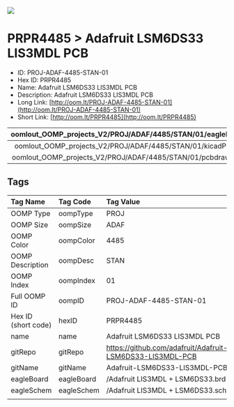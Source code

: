 


  
![][im]
# PRPR4485 > Adafruit LSM6DS33 LIS3MDL PCB

- ID: PROJ-ADAF-4485-STAN-01
- Hex ID: PRPR4485
- Name: Adafruit LSM6DS33 LIS3MDL PCB
- Description: Adafruit LSM6DS33 LIS3MDL PCB
- Long Link: [http://oom.lt/PROJ-ADAF-4485-STAN-01](http://oom.lt/PROJ-ADAF-4485-STAN-01)
- Short Link: [http://oom.lt/PRPR4485](http://oom.lt/PRPR4485)
  

|oomlout_OOMP_projects_V2/PROJ/ADAF/4485/STAN/01/eagleImage.png|oomlout_OOMP_projects_V2/PROJ/ADAF/4485/STAN/01/eagleSchemImage.png|oomlout_OOMP_projects_V2/PROJ/ADAF/4485/STAN/01/kicadPcb3dFront.png|oomlout_OOMP_projects_V2/PROJ/ADAF/4485/STAN/01/kicadPcb3dBack.png|
| :---: | :---: | :---: | :---: |
|oomlout_OOMP_projects_V2/PROJ/ADAF/4485/STAN/01/kicadPcb3d.png|oomlout_OOMP_projects_V2/PROJ/ADAF/4485/STAN/01/bomBack.png|oomlout_OOMP_projects_V2/PROJ/ADAF/4485/STAN/01/bomFront.png|oomlout_OOMP_projects_V2/PROJ/ADAF/4485/STAN/01/pcbdraw.svg|
|oomlout_OOMP_projects_V2/PROJ/ADAF/4485/STAN/01/pcbdrawBack.svg||||

## Tags
  

|Tag Name|Tag Code|Tag Value|
| :--- | :--- | :--- |
|OOMP Type|oompType|PROJ|
|OOMP Size|oompSize|ADAF|
|OOMP Color|oompColor|4485|
|OOMP Description|oompDesc|STAN|
|OOMP Index|oompIndex|01|
|Full OOMP ID|oompID|PROJ-ADAF-4485-STAN-01|
|Hex ID (short code)|hexID|PRPR4485|
|name|name|Adafruit LSM6DS33 LIS3MDL PCB|
|gitRepo|gitRepo|https://github.com/adafruit/Adafruit-LSM6DS33-LIS3MDL-PCB|
|gitName|gitName|Adafruit-LSM6DS33-LIS3MDL-PCB|
|eagleBoard|eagleBoard|/Adafruit LIS3MDL + LSM6DS33.brd|
|eagleSchem|eagleSchem|/Adafruit LIS3MDL + LSM6DS33.sch|
||||



[im]: PROJ/ADAF/4485/STAN/01/kicadPcb3d_450.png
